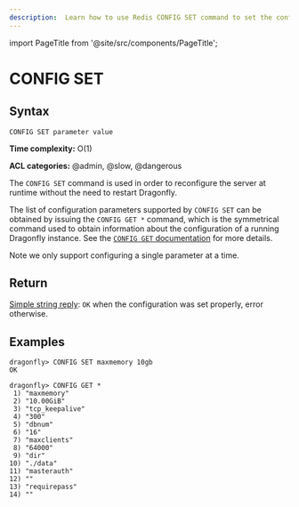 ```yaml
---
description:  Learn how to use Redis CONFIG SET command to set the configuration of the server.
---
```


import PageTitle from '@site/src/components/PageTitle';

# CONFIG SET

<PageTitle title="Redis CONFIG SET Command (Documentation) | Dragonfly" />

## Syntax

    CONFIG SET parameter value

**Time complexity:** O(1)

**ACL categories:** @admin, @slow, @dangerous

The `CONFIG SET` command is used in order to reconfigure the server at runtime without the need to restart Dragonfly.

The list of configuration parameters supported by `CONFIG SET` can be obtained by issuing the `CONFIG GET *` command,
which is the symmetrical command used to obtain information about the configuration of a running Dragonfly instance.
See the [`CONFIG GET` documentation](./config-get.md) for more details.

Note we only support configuring a single parameter at a time.

## Return

[Simple string reply](https://redis.io/docs/reference/protocol-spec/#simple-strings): `OK` when the configuration was set properly, error otherwise.

## Examples

```shell
dragonfly> CONFIG SET maxmemory 10gb
OK

dragonfly> CONFIG GET *
 1) "maxmemory"
 2) "10.00GiB"
 3) "tcp_keepalive"
 4) "300"
 5) "dbnum"
 6) "16"
 7) "maxclients"
 8) "64000"
 9) "dir"
10) "./data"
11) "masterauth"
12) ""
13) "requirepass"
14) ""
```

